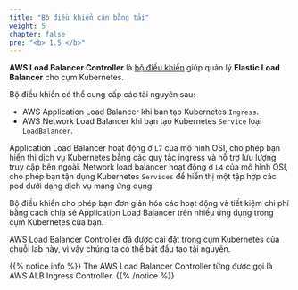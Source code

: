 ```yaml
---
title: "Bộ điều khiển cân bằng tải"
weight: 5
chapter: false
pre: "<b> 1.5 </b>"
---
```


**AWS Load Balancer Controller** là [bộ điều khiển](https://kubernetes.io/docs/concepts/architecture/controller/) giúp quản lý **Elastic Load Balancer** cho cụm Kubernetes.

Bộ điều khiển có thể cung cấp các tài nguyên sau:

- AWS Application Load Balancer khi bạn tạo Kubernetes `Ingress`.
- AWS Network Load Balancer khi bạn tạo Kubernetes `Service` loại `LoadBalancer`.

Application Load Balancer hoạt động ở `L7` của mô hình OSI, cho phép bạn hiển thị dịch vụ Kubernetes bằng các quy tắc ingress và hỗ trợ lưu lượng truy cập bên ngoài. Network load balancer hoạt động ở `L4` của mô hình OSI, cho phép bạn tận dụng Kubernetes `Services` để hiển thị một tập hợp các pod dưới dạng dịch vụ mạng ứng dụng.

Bộ điều khiển cho phép bạn đơn giản hóa các hoạt động và tiết kiệm chi phí bằng cách chia sẻ Application Load Balancer trên nhiều ứng dụng trong cụm Kubernetes của bạn.

AWS Load Balancer Controller đã được cài đặt trong cụm Kubernetes của chuỗi lab này, vì vậy chúng ta có thể bắt đầu tạo tài nguyên.

{{% notice info %}}
The AWS Load Balancer Controller từng được gọi là AWS ALB Ingress Controller.
{{% /notice %}}